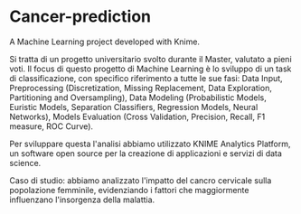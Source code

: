 # Cancer-prediction
A Machine Learning project developed with Knime.

Si tratta di un progetto universitario svolto durante il Master, valutato a pieni voti. Il focus di questo progetto di Machine Learning è lo sviluppo di un task di classificazione, con specifico riferimento a tutte le sue fasi: Data Input, Preprocessing (Discretization, Missing Replacement, Data Exploration, Partitioning and Oversampling), Data Modeling (Probabilistic Models, Euristic Models, Separation Classifiers, Regression Models, Neural Networks), Models Evaluation (Cross Validation, Precision, Recall, F1 measure, ROC Curve).

Per sviluppare questa l'analisi abbiamo utilizzato KNIME Analytics Platform, un software open source per la creazione di applicazioni e servizi di data science.

Caso di studio: abbiamo analizzato l'impatto del cancro cervicale sulla popolazione femminile, evidenziando i fattori che maggiormente influenzano l'insorgenza della malattia.
